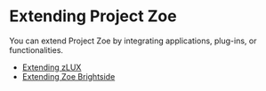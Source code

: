 # Extending Project Zoe

You can extend Project Zoe by integrating applications, plug-ins, or functionalities.

- [Extending zLUX](mvd-extendingzlux.md)
- [Extending Zoe Brightside](cli-extending.md)